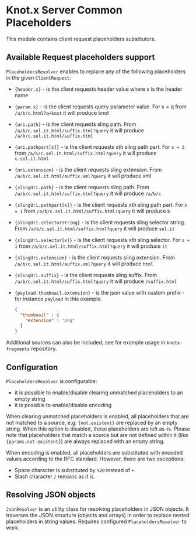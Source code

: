 # Knot.x Server Common Placeholders
This module contains client request placeholders substitutors.

## Available Request placeholders support
`PlaceholdersResolver` enables to replace any of the following placeholders in the given `ClientRequest`:

- `{header.x}` - is the client requests header value where x is the header name
- `{param.x}` - is the client requests query parameter value. For x = q from `/a/b/c.html?q=knot` it will produce knot
- `{uri.path}` - is the client requests sling path. From `/a/b/c.sel.it.html/suffix.html?query` it will produce `/a/b/c.sel.it.html/suffix.html`
- `{uri.pathpart[x]}` - is the client requests xth sling path part. For `x = 2` from `/a/b/c.sel.it.html/suffix.html?query` it will produce `c.sel.it.html`
- `{uri.extension}` - is the client requests sling extension. From `/a/b/c.sel.it.html/suffix.xml?query` it will produce xml
- `{slingUri.path}` - is the client requests sling path. From `/a/b/c.sel.it.html/suffix.html?query` it will produce `/a/b/c`
- `{slingUri.pathpart[x]}` - is the client requests xth sling path part. For `x = 1` from `/a/b/c.sel.it.html/suffix.html?query` it will produce `b`
- `{slingUri.selectorstring}` - is the client requests sling selector string. From `/a/b/c.sel.it.html/suffix.html?query` it will produce `sel.it`
- `{slingUri.selector[x]}` - is the client requests xth sling selector. For `x = 1` from `/a/b/c.sel.it.html/suffix.html?query` it will produce `it`
- `{slingUri.extension}` - is the client requests sling extension. From `/a/b/c.sel.it.html/suffix.xml?query` it will produce `html`
- `{slingUri.suffix}` - is the client requests sling suffix. From `/a/b/c.sel.it.html/suffix.html?query` it will produce `/suffix.html`
- `{payload.thumbnail.extension}` - is the json value with custom prefix  - for instance `payload` in this example.

    ```json
    {
      "thumbnail" : {
        "extension" : "png"
      }
    }
    ```
  
Additional sources can also be included, see for example usage in `knotx-fragments` repository.

## Configuration
`PlaceholdersResolver` is configurable:
- it is possible to enable/disable clearing unmatched placeholders to an empty string
- it is possible to enable/disable encoding

When clearing unmatched placeholders is enabled, all placeholders that are not matched to a source, e.g. `{not.existent}` are replaced by an empty string.
When this option is disabled, these placeholders are left as-is.
Please note that placeholders that match a source but are not defined within it (like `{params.not-existent}`) are always replaced with an empty string. 

When encoding is enabled, all placeholders are substituted with encoded values according to the RFC standard. However, there are two exceptions:
- Space character is substituted by `%20` instead of `+`.
- Slash character `/` remains as it is.

## Resolving JSON objects

`JsonResolver` is an utility class for resolving placeholders in JSON objects.
It traverses the JSON structure (objects and arrays) in order to replace nested placeholders in string values.
Requires configured `PlaceholdersResolver` to work.
